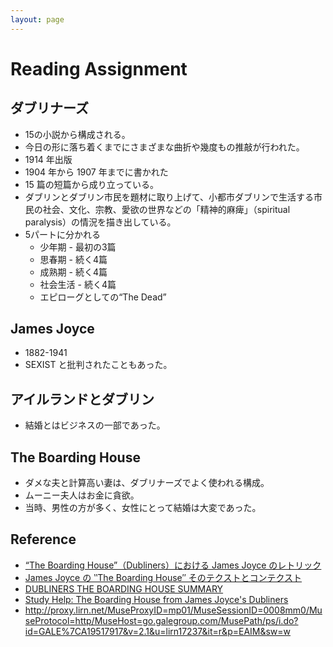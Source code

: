 ```yaml
---
layout: page
---
```


# Reading Assignment

## ダブリナーズ

* 15の小説から構成される。
* 今日の形に落ち着くまでにさまざまな曲折や幾度もの推敲が行われた。 
* 1914 年出版
* 1904 年から 1907 年までに書かれた
* 15 篇の短篇から成り立っている。
* ダブリンとダブリン市民を題材に取り上げて、小都市ダブリンで生活する市民の社会、文化、宗教、愛欲の世界などの「精神的麻痺」（spiritual
paralysis）の情況を描き出している。
* 5パートに分かれる
    * 少年期 - 最初の3篇
    * 思春期 - 続く4篇
    * 成熟期 - 続く4篇
    * 社会生活 - 続く4篇
    * エピローグとしての“The Dead”


## James Joyce

* 1882-1941
* SEXIST と批判されたこともあった。

## アイルランドとダブリン

* 結婚とはビジネスの一部であった。

## The Boarding House

* ダメな夫と計算高い妻は、ダブリナーズでよく使われる構成。
* ムーニー夫人はお金に貪欲。
* 当時、男性の方が多く、女性にとって結婚は大変であった。


## Reference

* [“The Boarding House”（Dubliners）における James Joyce のレトリック](https://ci.nii.ac.jp/els/contentscinii_20190102123217.pdf?id=ART0009433087)
* [James Joyce の ‶The Boarding House″ そのテクストとコンテクスト ](http://www.osaka-geidai.ac.jp/geidai/laboratory/kiyou/pdf/kiyou20/kiyou20-09.pdf)
* [DUBLINERS THE BOARDING HOUSE SUMMARY](https://www.shmoop.com/dubliners/boarding-house-summary.html)
* [Study Help: The Boarding House from James Joyce's Dubliners](https://owlcation.com/humanities/Study-Help-The-Boarding-House-from-James-Joyces-Dubliners)
* http://proxy.lirn.net/MuseProxyID=mp01/MuseSessionID=0008mm0/MuseProtocol=http/MuseHost=go.galegroup.com/MusePath/ps/i.do?id=GALE%7CA19517917&v=2.1&u=lirn17237&it=r&p=EAIM&sw=w
